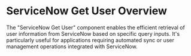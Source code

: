 # ServiceNow Get User Overview

The "ServiceNow Get User" component enables the efficient retrieval of user information from ServiceNow based on specific query inputs. It's particularly useful for applications requiring automated sync or user management operations integrated with ServiceNow.
